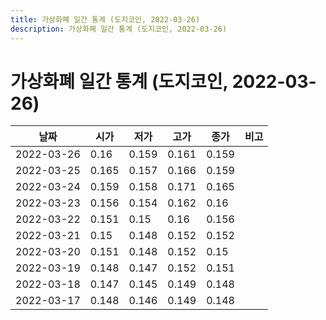 ```yaml
---
title: 가상화폐 일간 통계 (도지코인, 2022-03-26)
description: 가상화폐 일간 통계 (도지코인, 2022-03-26)
---
```


가상화폐 일간 통계 (도지코인, 2022-03-26)
===

|날짜|시가|저가|고가|종가|비고|
|--|--|--|--|--|--|
|2022-03-26|0.16|0.159|0.161|0.159|    |
|2022-03-25|0.165|0.157|0.166|0.159|    |
|2022-03-24|0.159|0.158|0.171|0.165|    |
|2022-03-23|0.156|0.154|0.162|0.16|    |
|2022-03-22|0.151|0.15|0.16|0.156|    |
|2022-03-21|0.15|0.148|0.152|0.152|    |
|2022-03-20|0.151|0.148|0.152|0.15|    |
|2022-03-19|0.148|0.147|0.152|0.151|    |
|2022-03-18|0.147|0.145|0.149|0.148|    |
|2022-03-17|0.148|0.146|0.149|0.148|    |
